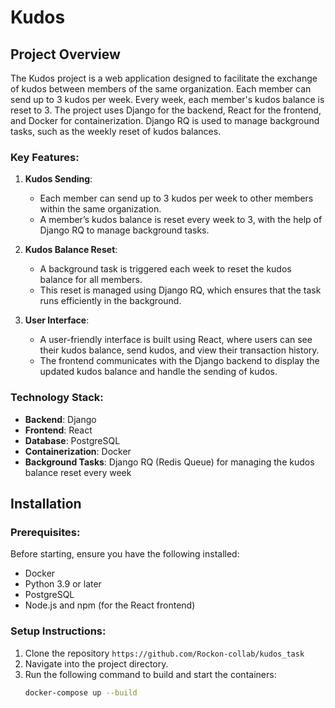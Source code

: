 # Kudos

## Project Overview

The Kudos project is a web application designed to facilitate the exchange of kudos between members of the same organization. Each member can send up to 3 kudos per week. Every week, each member's kudos balance is reset to 3. The project uses Django for the backend, React for the frontend, and Docker for containerization. Django RQ is used to manage background tasks, such as the weekly reset of kudos balances.

### Key Features:
1. **Kudos Sending**:
   - Each member can send up to 3 kudos per week to other members within the same organization.
   - A member’s kudos balance is reset every week to 3, with the help of Django RQ to manage background tasks.

2. **Kudos Balance Reset**:
   - A background task is triggered each week to reset the kudos balance for all members.
   - This reset is managed using Django RQ, which ensures that the task runs efficiently in the background.

3. **User Interface**:
   - A user-friendly interface is built using React, where users can see their kudos balance, send kudos, and view their transaction history.
   - The frontend communicates with the Django backend to display the updated kudos balance and handle the sending of kudos.

### Technology Stack:
- **Backend**: Django
- **Frontend**: React
- **Database**: PostgreSQL
- **Containerization**: Docker
- **Background Tasks**: Django RQ (Redis Queue) for managing the kudos balance reset every week

## Installation

### Prerequisites:
Before starting, ensure you have the following installed:
- Docker
- Python 3.9 or later
- PostgreSQL
- Node.js and npm (for the React frontend)

### Setup Instructions:

1. Clone the repository `https://github.com/Rockon-collab/kudos_task`
2. Navigate into the project directory.
3. Run the following command to build and start the containers:
   ```bash
   docker-compose up --build

